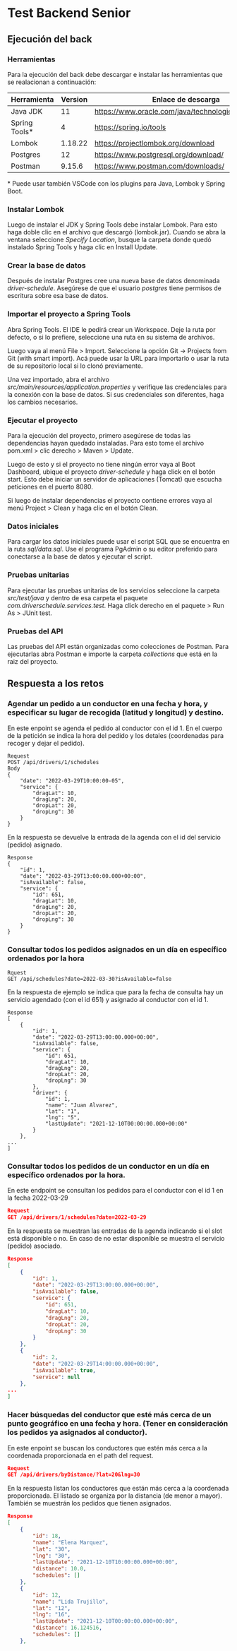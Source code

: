# Test Backend Senior

## Ejecución del back

### Herramientas

Para la ejecución del back debe descargar e instalar las herramientas que se realacionan a continuación:

| Herramienta    | Version | Enlace de descarga                                  |
| -------------- | ------- | --------------------------------------------------- |
| Java JDK       | 11      | https://www.oracle.com/java/technologies/downloads/ |
| Spring Tools\* | 4       | https://spring.io/tools                             |
| Lombok         | 1.18.22 | https://projectlombok.org/download                  |
| Postgres       | 12      | https://www.postgresql.org/download/                |
| Postman        | 9.15.6  | https://www.postman.com/downloads/                  |

\* Puede usar también VSCode con los plugins para Java, Lombok y Spring Boot.

### Instalar Lombok

Luego de instalar el JDK y Spring Tools debe instalar Lombok. Para esto haga doble clic en el archivo que descargó (lombok.jar). Cuando se abra la ventana seleccione _Specify Location_, busque la carpeta donde quedó instalado Spring Tools y haga clic en Install Update.

### Crear la base de datos

Después de instalar Postgres cree una nueva base de datos denominada _driver-schedule_. Asegúrese de que el usuario _postgres_ tiene permisos de escritura sobre esa base de datos.

### Importar el proyecto a Spring Tools

Abra Spring Tools. El IDE le pedirá crear un Workspace. Deje la ruta por defecto, o si lo prefiere, seleccione una ruta en su sistema de archivos.

Luego vaya al menú File > Import. Seleccione la opción Git -> Projects from Git (with smart import). Acá puede usar la URL para importarlo o usar la ruta de su repositorio local si lo clonó previamente.

Una vez importado, abra el archivo _src/main/resources/application.properties_ y verifique las credenciales para la conexión con la base de datos. Si sus credenciales son diferentes, haga los cambios necesarios.

### Ejecutar el proyecto

Para la ejecución del proyecto, primero asegúrese de todas las dependencias hayan quedado instaladas. Para esto tome el archivo pom.xml > clic derecho > Maven > Update.

Luego de esto y si el proyecto no tiene ningún error vaya al Boot Dashboard, ubique el proyecto _driver-schedule_ y haga click en el botón start. Esto debe iniciar un servidor de aplicaciones (Tomcat) que escucha peticiones en el puerto 8080.

Si luego de instalar dependencias el proyecto contiene errores vaya al menú Project > Clean y haga clic en el botón Clean.

### Datos iniciales

Para cargar los datos iniciales puede usar el script SQL que se encuentra en la ruta _sql/data.sql_. Use el programa PgAdmin o su editor preferido para conectarse a la base de datos y ejecutar el script.

### Pruebas unitarias

Para ejecutar las pruebas unitarias de los servicios seleccione la carpeta _src/test/java_ y dentro de esa carpeta el paquete _com.driverschedule.services.test_. Haga click derecho en el paquete > Run As > JUnit test.

### Pruebas del API

Las pruebas del API están organizadas como colecciones de Postman. Para ejecutarlas abra Postman e importe la carpeta _collections_ que está en la raiz del proyecto.

## Respuesta a los retos

### Agendar un pedido a un conductor en una fecha y hora, y especificar su lugar de recogida (latitud y longitud) y destino.

En este enpoint se agenda el pedido al conductor con el id 1. En el cuerpo de la petición se indica la hora del pedido y los detales (coordenadas para recoger y dejar el pedido).

```
Request
POST /api/drivers/1/schedules
Body
{
    "date": "2022-03-29T10:00:00-05",
	"service": {
        "dragLat": 10,
	    "dragLng": 20,
	    "dropLat": 20,
	    "dropLng": 30
    }
}
```

En la respuesta se devuelve la entrada de la agenda con el id del servicio (pedido) asignado.

```
Response
{
    "id": 1,
    "date": "2022-03-29T13:00:00.000+00:00",
    "isAvailable": false,
    "service": {
        "id": 651,
        "dragLat": 10,
        "dragLng": 20,
        "dropLat": 20,
        "dropLng": 30
    }
}
```

### Consultar todos los pedidos asignados en un día en específico ordenados por la hora

```
Rquest
GET /api/schedules?date=2022-03-30?isAvailable=false
```

En la respuesta de ejemplo se indica que para la fecha de consulta hay un servicio agendado (con el id 651) y asignado al conductor con el id 1.

```
Response
[
    {
        "id": 1,
        "date": "2022-03-29T13:00:00.000+00:00",
        "isAvailable": false,
        "service": {
            "id": 651,
            "dragLat": 10,
            "dragLng": 20,
            "dropLat": 20,
            "dropLng": 30
        },
        "driver": {
            "id": 1,
            "name": "Juan Alvarez",
            "lat": "1",
            "lng": "5",
            "lastUpdate": "2021-12-10T00:00:00.000+00:00"
        }
    },
...
]
```

### Consultar todos los pedidos de un conductor en un día en específico ordenados por la hora.

En este endpoint se consultan los pedidos para el conductor con el id 1 en la fecha 2022-03-29

```JSON
Request
GET /api/drivers/1/schedules?date=2022-03-29
```

En la respuesta se muestran las entradas de la agenda indicando si el slot está disponible o no. En caso de no estar disponible se muestra el servicio (pedido) asociado.

```JSON
Response
[
    {
        "id": 1,
        "date": "2022-03-29T13:00:00.000+00:00",
        "isAvailable": false,
        "service": {
            "id": 651,
            "dragLat": 10,
            "dragLng": 20,
            "dropLat": 20,
            "dropLng": 30
        }
    },
    {
        "id": 2,
        "date": "2022-03-29T14:00:00.000+00:00",
        "isAvailable": true,
        "service": null
    },
...
]
```

### Hacer búsquedas del conductor que esté más cerca de un punto geográfico en una fecha y hora. (Tener en consideración los pedidos ya asignados al conductor).

En este enpoint se buscan los conductores que estén más cerca a la coordenada proporcionada en el path del request.

```JSON
Request
GET /api/drivers/byDistance/?lat=20&lng=30
```

En la respuesta listan los conductores que están más cerca a la coordenada proporcionada. El listado se organiza por la distancia (de menor a mayor). También se muestrán los pedidos que tienen asignados.

```JSON
Response
[
    {
        "id": 18,
        "name": "Elena Marquez",
        "lat": "30",
        "lng": "30",
        "lastUpdate": "2021-12-10T10:00:00.000+00:00",
        "distance": 10.0,
        "schedules": []
    },
    {
        "id": 12,
        "name": "Lida Trujillo",
        "lat": "12",
        "lng": "16",
        "lastUpdate": "2021-12-10T00:00:00.000+00:00",
        "distance": 16.124516,
        "schedules": []
    },
```
